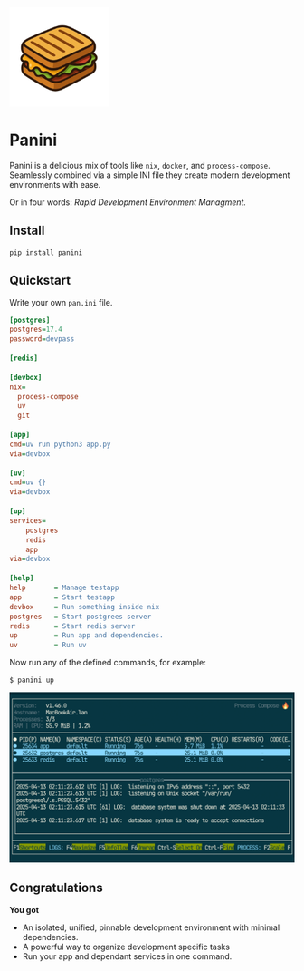 

<img src="assets/panini.png" alt="panini logo" width="175"/>

# Panini



Panini is a delicious mix of tools like `nix`, `docker`, and `process-compose`. Seamlessly
combined via a simple INI file they create modern development environments with ease.

Or in four words: *Rapid Development Environment Managment.*



## Install

```
pip install panini
```

## Quickstart

Write your own `pan.ini` file.
```ini
[postgres]
postgres=17.4
password=devpass

[redis]

[devbox]
nix=
  process-compose
  uv
  git

[app]
cmd=uv run python3 app.py
via=devbox

[uv]
cmd=uv {}
via=devbox

[up]
services=
    postgres
    redis
    app
via=devbox

[help]
help       = Manage testapp
app        = Start testapp
devbox     = Run something inside nix
postgres   = Start postgrees server
redis      = Start redis server
up         = Run app and dependencies.
uv         = Run uv
```

Now run any of the defined commands, for example:
```
$ panini up
```
<img src="assets/process-compose.png" alt="process-compose terminal" width="width: 100%;"/>


## Congratulations

**You got**

- An isolated, unified, pinnable development environment with minimal dependencies.
- A powerful way to organize development specific tasks
- Run your app and dependant services in one command.

